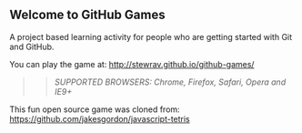 ## Welcome to GitHub Games

A project based learning activity for people who are getting started with Git and GitHub.

You can play the game at: http://stewrav.github.io/github-games/

>> _*SUPPORTED BROWSERS*: Chrome, Firefox, Safari, Opera and IE9+_

This fun open source game was cloned from: https://github.com/jakesgordon/javascript-tetris
